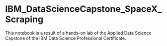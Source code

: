 # IBM_DataScienceCapstone_SpaceX_Scraping

This notebook is a result of a hands-on lab of the Applied Data Science Capstone of the IBM Data Science Professional Certificate.
